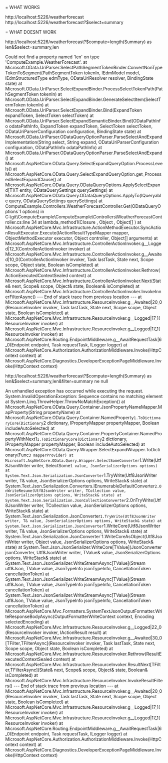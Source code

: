 = WHAT WORKS

http://localhost:5226/weatherforecast
http://localhost:5226/weatherforecast?$select=summary

= WHAT DOESNT WORK

http://localhost:5226/weatherforecast?$compute=length(Summary) as len&$select=summary,len

Could not find a property named 'len' on type 'ComputeExample.WeatherForecast'.
at Microsoft.OData.UriParser.SelectPathSegmentTokenBinder.ConvertNonTypeTokenToSegment(PathSegmentToken tokenIn, IEdmModel model, IEdmStructuredType edmType, ODataUriResolver resolver, BindingState state)
    at Microsoft.OData.UriParser.SelectExpandBinder.ProcessSelectTokenPath(PathSegmentToken tokenIn)
    at Microsoft.OData.UriParser.SelectExpandBinder.GenerateSelectItem(SelectTermToken tokenIn)
    at Microsoft.OData.UriParser.SelectExpandBinder.Bind(ExpandToken expandToken, SelectToken selectToken)
    at Microsoft.OData.UriParser.SelectExpandSemanticBinder.Bind(ODataPathInfo odataPathInfo, ExpandToken expandToken, SelectToken selectToken, ODataUriParserConfiguration configuration, BindingState state)
    at Microsoft.OData.UriParser.ODataQueryOptionParser.ParseSelectAndExpandImplementation(String select, String expand, ODataUriParserConfiguration configuration, ODataPathInfo odataPathInfo)
    at Microsoft.OData.UriParser.ODataQueryOptionParser.ParseSelectAndExpand()
    at Microsoft.AspNetCore.OData.Query.SelectExpandQueryOption.ProcessLevels()
    at Microsoft.AspNetCore.OData.Query.SelectExpandQueryOption.get_ProcessedSelectExpandClause()
    at Microsoft.AspNetCore.OData.Query.ODataQueryOptions.ApplySelectExpand[T](T entity, ODataQuerySettings querySettings)
    at Microsoft.AspNetCore.OData.Query.ODataQueryOptions.ApplyTo(IQueryable query, ODataQuerySettings querySettings)
    at ComputeExample.Controllers.WeatherForecastController.Get(ODataQueryOptions`1 options) in C:\git\ComputeExample\ComputeExample\Controllers\WeatherForecastController.cs:line 34
    at lambda_method1(Closure , Object , Object[] )
    at Microsoft.AspNetCore.Mvc.Infrastructure.ActionMethodExecutor.SyncActionResultExecutor.Execute(IActionResultTypeMapper mapper, ObjectMethodExecutor executor, Object controller, Object[] arguments)
    at Microsoft.AspNetCore.Mvc.Infrastructure.ControllerActionInvoker.<InvokeActionMethodAsync>g__Logged|12_1(ControllerActionInvoker invoker)
    at Microsoft.AspNetCore.Mvc.Infrastructure.ControllerActionInvoker.<InvokeNextActionFilterAsync>g__Awaited|10_0(ControllerActionInvoker invoker, Task lastTask, State next, Scope scope, Object state, Boolean isCompleted)
    at Microsoft.AspNetCore.Mvc.Infrastructure.ControllerActionInvoker.Rethrow(ActionExecutedContextSealed context)
    at Microsoft.AspNetCore.Mvc.Infrastructure.ControllerActionInvoker.Next(State& next, Scope& scope, Object& state, Boolean& isCompleted)
    at Microsoft.AspNetCore.Mvc.Infrastructure.ControllerActionInvoker.InvokeInnerFilterAsync()
--- End of stack trace from previous location ---
    at Microsoft.AspNetCore.Mvc.Infrastructure.ResourceInvoker.<InvokeFilterPipelineAsync>g__Awaited|20_0(ResourceInvoker invoker, Task lastTask, State next, Scope scope, Object state, Boolean isCompleted)
    at Microsoft.AspNetCore.Mvc.Infrastructure.ResourceInvoker.<InvokeAsync>g__Logged|17_1(ResourceInvoker invoker)
    at Microsoft.AspNetCore.Mvc.Infrastructure.ResourceInvoker.<InvokeAsync>g__Logged|17_1(ResourceInvoker invoker)
    at Microsoft.AspNetCore.Routing.EndpointMiddleware.<Invoke>g__AwaitRequestTask|6_0(Endpoint endpoint, Task requestTask, ILogger logger)
    at Microsoft.AspNetCore.Authorization.AuthorizationMiddleware.Invoke(HttpContext context)
    at Microsoft.AspNetCore.Diagnostics.DeveloperExceptionPageMiddleware.Invoke(HttpContext context)



http://localhost:5226/weatherforecast?$compute=length(Summary) as len&$select=summary,len&filter=summary ne null

An unhandled exception has occurred while executing the request.
  System.InvalidOperationException: Sequence contains no matching element
      at System.Linq.ThrowHelper.ThrowNoMatchException()
      at Microsoft.AspNetCore.OData.Query.Container.JsonPropertyNameMapper.MapProperty(String propertyName)
      at Microsoft.AspNetCore.OData.Query.Container.NamedProperty`1.ToDictionaryCore(Dictionary`2 dictionary, IPropertyMapper propertyMapper, Boolean includeAutoSelected)
      at Microsoft.AspNetCore.OData.Query.Container.PropertyContainer.NamedPropertyWithNext1`1.ToDictionaryCore(Dictionary`2 dictionary, IPropertyMapper propertyMapper, Boolean includeAutoSelected)
      at Microsoft.AspNetCore.OData.Query.Wrapper.SelectExpandWrapper.ToDictionary(Func`3 mapperProvider)
      at Microsoft.AspNetCore.OData.Query.Wrapper.SelectSomeConverter`1.Write(Utf8JsonWriter writer, SelectSome`1 value, JsonSerializerOptions options)
      at System.Text.Json.Serialization.JsonConverter`1.TryWrite(Utf8JsonWriter writer, T& value, JsonSerializerOptions options, WriteStack& state)
      at System.Text.Json.Serialization.Converters.IEnumerableDefaultConverter`2.OnWriteResume(Utf8JsonWriter writer, TCollection value, JsonSerializerOptions options, WriteStack& state)
      at System.Text.Json.Serialization.JsonCollectionConverter`2.OnTryWrite(Utf8JsonWriter writer, TCollection value, JsonSerializerOptions options, WriteStack& state)
      at System.Text.Json.Serialization.JsonConverter`1.TryWrite(Utf8JsonWriter writer, T& value, JsonSerializerOptions options, WriteStack& state)
      at System.Text.Json.Serialization.JsonConverter`1.WriteCore(Utf8JsonWriter writer, T& value, JsonSerializerOptions options, WriteStack& state)
      at System.Text.Json.Serialization.JsonConverter`1.WriteCoreAsObject(Utf8JsonWriter writer, Object value, JsonSerializerOptions options, WriteStack& state)
      at System.Text.Json.JsonSerializer.WriteCore[TValue](JsonConverter jsonConverter, Utf8JsonWriter writer, TValue& value, JsonSerializerOptions options, WriteStack& state)
      at System.Text.Json.JsonSerializer.WriteStreamAsync[TValue](Stream utf8Json, TValue value, JsonTypeInfo jsonTypeInfo, CancellationToken cancellationToken)
      at System.Text.Json.JsonSerializer.WriteStreamAsync[TValue](Stream utf8Json, TValue value, JsonTypeInfo jsonTypeInfo, CancellationToken cancellationToken)
      at System.Text.Json.JsonSerializer.WriteStreamAsync[TValue](Stream utf8Json, TValue value, JsonTypeInfo jsonTypeInfo, CancellationToken cancellationToken)
      at Microsoft.AspNetCore.Mvc.Formatters.SystemTextJsonOutputFormatter.WriteResponseBodyAsync(OutputFormatterWriteContext context, Encoding selectedEncoding)
      at Microsoft.AspNetCore.Mvc.Infrastructure.ResourceInvoker.<InvokeResultAsync>g__Logged|22_0(ResourceInvoker invoker, IActionResult result)
      at Microsoft.AspNetCore.Mvc.Infrastructure.ResourceInvoker.<InvokeNextResultFilterAsync>g__Awaited|30_0[TFilter,TFilterAsync](ResourceInvoker invoker, Task lastTask, State next, Scope scope, Object state, Boolean isCompleted)
      at Microsoft.AspNetCore.Mvc.Infrastructure.ResourceInvoker.Rethrow(ResultExecutedContextSealed context)
      at Microsoft.AspNetCore.Mvc.Infrastructure.ResourceInvoker.ResultNext[TFilter,TFilterAsync](State& next, Scope& scope, Object& state, Boolean& isCompleted)
      at Microsoft.AspNetCore.Mvc.Infrastructure.ResourceInvoker.InvokeResultFilters()
  --- End of stack trace from previous location ---
      at Microsoft.AspNetCore.Mvc.Infrastructure.ResourceInvoker.<InvokeFilterPipelineAsync>g__Awaited|20_0(ResourceInvoker invoker, Task lastTask, State next, Scope scope, Object state, Boolean isCompleted)
      at Microsoft.AspNetCore.Mvc.Infrastructure.ResourceInvoker.<InvokeAsync>g__Logged|17_1(ResourceInvoker invoker)         at Microsoft.AspNetCore.Mvc.Infrastructure.ResourceInvoker.<InvokeAsync>g__Logged|17_1(ResourceInvoker invoker)         at Microsoft.AspNetCore.Routing.EndpointMiddleware.<Invoke>g__AwaitRequestTask|6_0(Endpoint endpoint, Task requestTask, ILogger logger)
      at Microsoft.AspNetCore.Authorization.AuthorizationMiddleware.Invoke(HttpContext context)
      at Microsoft.AspNetCore.Diagnostics.DeveloperExceptionPageMiddleware.Invoke(HttpContext context)